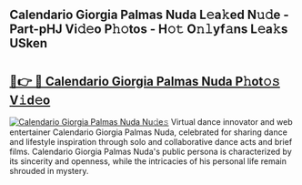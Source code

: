 ## Calendario Giorgia Palmas Nuda L𝚎a𝚔ed N𝚞𝚍e - Part-pHJ Vi𝚍𝚎o P𝚑𝚘tos - H𝚘𝚝 O𝚗𝚕yf𝚊ns L𝚎a𝚔s USken

# <h2><a href="http://kfdwhu.oniu.top/?m=Calendario+Giorgia+Palmas+Nuda">🔗👉 🔴 Calendario Giorgia Palmas Nuda P𝚑ot𝚘𝚜 V𝚒d𝚎o</a></h2>

[![Calendario Giorgia Palmas Nuda Nu𝚍e𝚜](https://i.imgur.com/0qMVB7G.gif)](http://kfdwhu.oniu.top/?m=Calendario+Giorgia+Palmas+Nuda)
Virtual dance innovator and web entertainer Calendario Giorgia Palmas Nuda, celebrated for sharing dance and lifestyle inspiration through solo and collaborative dance acts and brief films. Calendario Giorgia Palmas Nuda's public persona is characterized by its sincerity and openness, while the intricacies of his personal life remain shrouded in mystery.  
